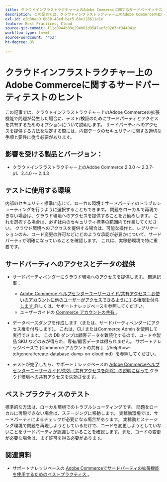 ```yaml
---
title: クラウドインフラストラクチャー上のAdobe Commerceに関するサードパーティテストのヒント
description: この記事では、クラウドインフラストラクチャー上のAdobe Commerceの拡張機能で問題が発生した場合に、テスト/検証のためにサードパーティとアクセスを共有するためのオプションについて説明します。
exl-id: e2d80aa9-8b68-48ed-bec5-68e128611a1e
feature: Best Practices, Cloud
source-git-commit: f11c8944b83e294b61d9547aefc9203af344041d
workflow-type: tm+mt
source-wordcount: '452'
ht-degree: 0%

---
```


# クラウドインフラストラクチャー上のAdobe Commerceに関するサードパーティテストのヒント

この記事では、クラウドインフラストラクチャー上のAdobe Commerceの拡張機能で問題が発生した場合に、テスト/検証のためにサードパーティとアクセスを共有するためのオプションについて説明します。
サードパーティへのアクセスを提供する方法を決定する際には、内部データのセキュリティに関する適切な手順と要件に従う必要があります。

## 影響を受ける製品とバージョン：

* クラウドインフラストラクチャー上のAdobe Commerce 2.3.0 ～ 2.3.7-p1、2.4.0 ～ 2.4.3

## テストに使用する環境

内部のセキュリティ標準に応じて、ローカル環境でサードパーティのトラブルシューティングを行うように選択することもできます。 問題をローカルで再現できない場合は、クラウド環境へのアクセスを提供することをお勧めします。 これを選択する場合は、必ず社内のセキュリティ標準の範囲内で作業してください。 クラウド環境へのアクセスを提供する場合は、可能な操作と、レプリケーションのみ、コード変更の許可などにどのような承認が必要かについて、サードパーティが明確になっていることを確認します。 これは、実稼動環境で特に重要です。

## サードパーティへのアクセスとデータの提供

* サードパーティベンダーにクラウド環境へのアクセスを提供します。 関連記事：

   * [Adobe Commerce ヘルプセンターユーザーガイド/共有アクセス：お使いのアカウントに他のユーザーがアクセスできるようにする権限を付与します ](/help/help-center-guide/help-center/magento-help-center-user-guide.md#shared-access) 詳しくは、サポートナレッジベースを参照してください。
   * ユーザーガイドの [Commerce アカウントの共有 ](https://docs.magento.com/user-guide/magento/magento-account-share.html)。

* データベースダンプを作成します（または、サードパーティベンダーにアクセス権を付与します）。 これは、CLI またはCommerce Admin を使用して実行できます。 この DB ダンプは顧客データを難読化するので、コードや製品 SKU などのみが得られ、専有/顧客データは得られません。 サポートナレッジベースで [Commerce アカウントの共有 ] （/help/how-to/general/create-database-dump-on-cloud.md）を参照してください。
* テストが完了したら、サポートナレッジベースの [Adobe Commerceヘルプセンターユーザーガイド/失効（共有アクセスを削除）の説明に従って ](/help/help-center-guide/help-center/magento-help-center-user-guide.md#revoke-shared-access) クラウド環境への共有アクセスを失効させます。

## ベストプラクティスのテスト

標準的な方法は、ローカル環境でのトラブルシューティングです。 問題をローカルに再現できない場合は、ステージングに移動します。 実稼動環境では、サードパーティによるチェックが必要になる場合があります。 実稼動とステージング環境で問題を再現しようとしているだけで、コードを変更しようとしていないことをサードパーティが認識していることを確認します。また、コードの変更が必要な場合は、まず許可を得る必要があります。

## 関連資料

* サポートナレッジベースの [Adobe Commerceでサードパーティの拡張機能を使用するためのベストプラクティス ](https://support.magento.com/hc/en-us/articles/360042361152-Best-Practices-for-using-third-party-extensions-in-Magento)。
